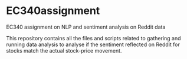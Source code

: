 # EC340assignment
EC340 assignment on NLP and sentiment analysis on Reddit data


This repository contains all the files and scripts related to gathering and running data analysis to analyse if the sentiment reflected on Reddit for stocks match the actual stock-price movement. 
